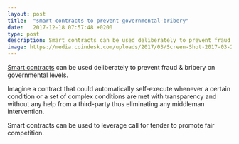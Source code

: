 ```yaml
---
layout: post
title:  "smart-contracts-to-prevent-governmental-bribery"
date:   2017-12-18 07:57:48 +0200
type: post
description: Smart contracts can be used deliberately to prevent fraud & bribery on governmental levels
image: https://media.coindesk.com/uploads/2017/03/Screen-Shot-2017-03-28-at-5.43.08-PM.png
---
```

[Smart contracts](https://opensource.com/article/17/12/whats-blockchain-smart-contract) can be used deliberately to prevent fraud & bribery on governmental levels.

Imagine a contract that could automatically self-execute whenever a certain condition or a set of complex conditions are met with transparency and without any help from a third-party thus eliminating any middleman intervention.

Smart contracts can be used to leverage call for tender to promote fair competition.